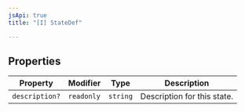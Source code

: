 ```yaml
---
jsApi: true
title: "[I] StateDef"

---
```

## Properties

| Property | Modifier | Type | Description |
| ------ | ------ | ------ | ------ |
| `description?` | `readonly` | `string` | Description for this state. |
